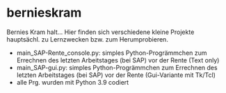# bernieskram
Bernies Kram halt... Hier finden sich verschiedene kleine Projekte hauptsächl. zu Lernzwecken bzw. zum Herumprobieren.
- main_SAP-Rente_console.py: simples Python-Progrämmchen zum Errechnen des letzten Arbeitstages (bei SAP) vor der Rente (Text only)
- main_SAP-gui.py: simples Python-Progrämmchen zum Errechnen des letzten Arbeitstages (bei SAP) vor der Rente (Gui-Variante mit Tk/Tcl)
- alle Prg. wurden mit Python 3.9 codiert
